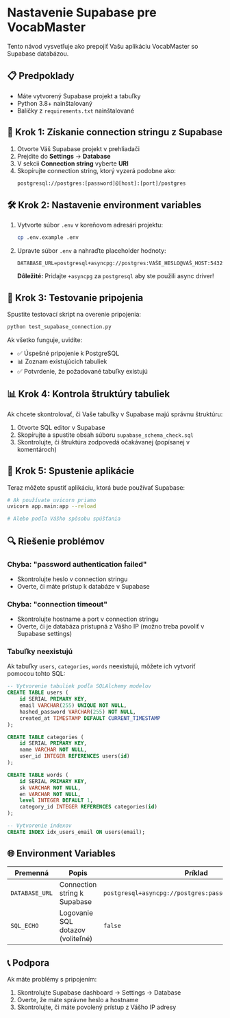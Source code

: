 # Nastavenie Supabase pre VocabMaster

Tento návod vysvetľuje ako prepojiť Vašu aplikáciu VocabMaster so Supabase databázou.

## 📋 Predpoklady

- Máte vytvorený Supabase projekt a tabuľky
- Python 3.8+ nainštalovaný
- Balíčky z `requirements.txt` nainštalované

## 🔧 Krok 1: Získanie connection stringu z Supabase

1. Otvorte Váš Supabase projekt v prehliadači
2. Prejdite do **Settings** → **Database**
3. V sekcii **Connection string** vyberte **URI**
4. Skopírujte connection string, ktorý vyzerá podobne ako:
   ```
   postgresql://postgres:[password]@[host]:[port]/postgres
   ```

## 🛠️ Krok 2: Nastavenie environment variables

1. Vytvorte súbor `.env` v koreňovom adresári projektu:
   ```bash
   cp .env.example .env
   ```

2. Upravte súbor `.env` a nahraďte placeholder hodnoty:
   ```env
   DATABASE_URL=postgresql+asyncpg://postgres:VAŠE_HESLO@VAŠ_HOST:5432/postgres
   ```

   **Dôležité:** Pridajte `+asyncpg` za `postgresql` aby ste použili async driver!

## 🧪 Krok 3: Testovanie pripojenia

Spustite testovací skript na overenie pripojenia:

```bash
python test_supabase_connection.py
```

Ak všetko funguje, uvidíte:
- ✅ Úspešné pripojenie k PostgreSQL
- 📊 Zoznam existujúcich tabuliek
- ✅ Potvrdenie, že požadované tabuľky existujú

## 📊 Krok 4: Kontrola štruktúry tabuliek

Ak chcete skontrolovať, či Vaše tabuľky v Supabase majú správnu štruktúru:

1. Otvorte SQL editor v Supabase
2. Skopírujte a spustite obsah súboru `supabase_schema_check.sql`
3. Skontrolujte, či štruktúra zodpovedá očakávanej (popísanej v komentároch)

## 🚀 Krok 5: Spustenie aplikácie

Teraz môžete spustiť aplikáciu, ktorá bude používať Supabase:

```bash
# Ak používate uvicorn priamo
uvicorn app.main:app --reload

# Alebo podľa Vášho spôsobu spúšťania
```

## 🔍 Riešenie problémov

### Chyba: "password authentication failed"
- Skontrolujte heslo v connection stringu
- Overte, či máte prístup k databáze v Supabase

### Chyba: "connection timeout"
- Skontrolujte hostname a port v connection stringu
- Overte, či je databáza prístupná z Vášho IP (možno treba povoliť v Supabase settings)

### Tabuľky neexistujú
Ak tabuľky `users`, `categories`, `words` neexistujú, môžete ich vytvoriť pomocou tohto SQL:

```sql
-- Vytvorenie tabuliek podľa SQLAlchemy modelov
CREATE TABLE users (
    id SERIAL PRIMARY KEY,
    email VARCHAR(255) UNIQUE NOT NULL,
    hashed_password VARCHAR(255) NOT NULL,
    created_at TIMESTAMP DEFAULT CURRENT_TIMESTAMP
);

CREATE TABLE categories (
    id SERIAL PRIMARY KEY,
    name VARCHAR NOT NULL,
    user_id INTEGER REFERENCES users(id)
);

CREATE TABLE words (
    id SERIAL PRIMARY KEY,
    sk VARCHAR NOT NULL,
    en VARCHAR NOT NULL,
    level INTEGER DEFAULT 1,
    category_id INTEGER REFERENCES categories(id)
);

-- Vytvorenie indexov
CREATE INDEX idx_users_email ON users(email);
```

## 🌐 Environment Variables

| Premenná | Popis | Príklad |
|----------|-------|---------|
| `DATABASE_URL` | Connection string k Supabase | `postgresql+asyncpg://postgres:pass@host:5432/postgres` |
| `SQL_ECHO` | Logovanie SQL dotazov (voliteľné) | `false` |

## 📞 Podpora

Ak máte problémy s pripojením:
1. Skontrolujte Supabase dashboard → Settings → Database
2. Overte, že máte správne heslo a hostname
3. Skontrolujte, či máte povolený prístup z Vášho IP adresy
